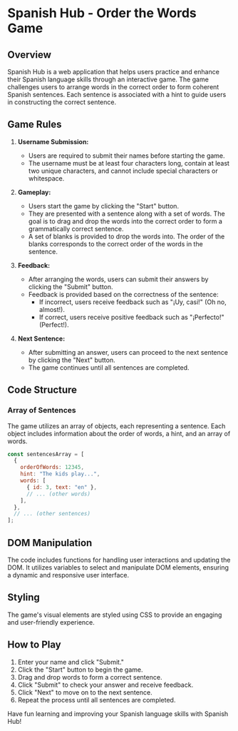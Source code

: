 # Spanish Hub - Order the Words Game

## Overview

Spanish Hub is a web application that helps users practice and enhance their Spanish language skills through an interactive game. The game challenges users to arrange words in the correct order to form coherent Spanish sentences. Each sentence is associated with a hint to guide users in constructing the correct sentence.

## Game Rules

1. **Username Submission:**
   - Users are required to submit their names before starting the game.
   - The username must be at least four characters long, contain at least two unique characters, and cannot include special characters or whitespace.

2. **Gameplay:**
   - Users start the game by clicking the "Start" button.
   - They are presented with a sentence along with a set of words. The goal is to drag and drop the words into the correct order to form a grammatically correct sentence.
   - A set of blanks is provided to drop the words into. The order of the blanks corresponds to the correct order of the words in the sentence.

3. **Feedback:**
   - After arranging the words, users can submit their answers by clicking the "Submit" button.
   - Feedback is provided based on the correctness of the sentence:
     - If incorrect, users receive feedback such as "¡Uy, casi!" (Oh no, almost!).
     - If correct, users receive positive feedback such as "¡Perfecto!" (Perfect!).

4. **Next Sentence:**
   - After submitting an answer, users can proceed to the next sentence by clicking the "Next" button.
   - The game continues until all sentences are completed.

## Code Structure

### Array of Sentences

The game utilizes an array of objects, each representing a sentence. Each object includes information about the order of words, a hint, and an array of words.

```javascript
const sentencesArray = [
  {
    orderOfWords: 12345,
    hint: "The kids play...",
    words: [
      { id: 3, text: "en" },
      // ... (other words)
    ],
  },
  // ... (other sentences)
];
```

## DOM Manipulation

The code includes functions for handling user interactions and updating the DOM. It utilizes variables to select and manipulate DOM elements, ensuring a dynamic and responsive user interface.

## Styling

The game's visual elements are styled using CSS to provide an engaging and user-friendly experience.

## How to Play

1. Enter your name and click "Submit."
2. Click the "Start" button to begin the game.
3. Drag and drop words to form a correct sentence.
4. Click "Submit" to check your answer and receive feedback.
5. Click "Next" to move on to the next sentence.
6. Repeat the process until all sentences are completed.

Have fun learning and improving your Spanish language skills with Spanish Hub!
